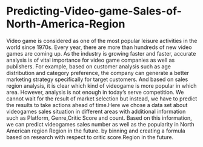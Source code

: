 # Predicting-Video-game-Sales-of-North-America-Region
Video game is considered as one of the most popular leisure activities in the world since 1970s. Every year, 
there are more than hundreds of new video games are coming up.  As the industry is growing faster and faster, 
accurate analysis is of vital importance for  video game companies as well as publishers. For example, 
based on customer analysis such as age distribution and category preference, 
the company can generate a better marketing strategy specifically for target customers. 
And based on sales region analysis, it is clear which kind of  videogame is more popular in which area.
However, analysis is not enough in today’s serve competition. We cannot wait for the result of market selection but instead, 
we have to predict the results to take actions ahead of time.Here we chose a data set about videogames sales 
situation in different areas with additional information such as Platform, Genre,Critic Score and count. 
Based on this information, we can predict  videogames sales number as well as the popularity in North American region Region in the future.
by binning and creating a formula based on research with respect to critic score.Region in the future.
